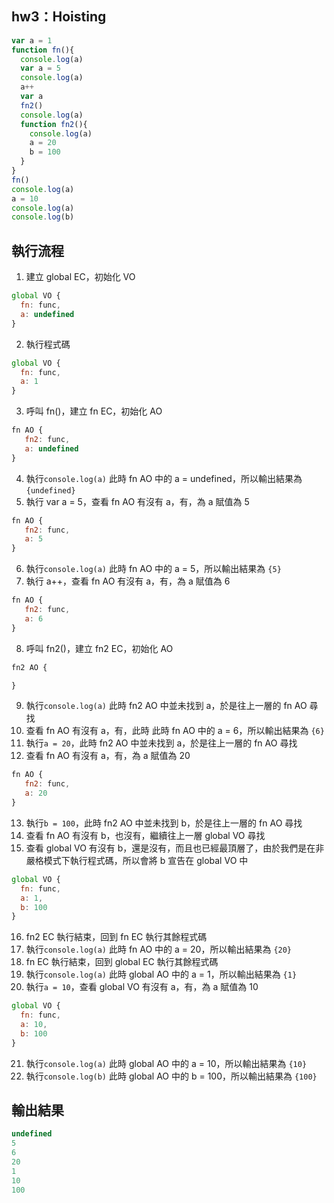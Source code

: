 ## hw3：Hoisting
```js
var a = 1
function fn(){
  console.log(a)
  var a = 5
  console.log(a)
  a++
  var a
  fn2()
  console.log(a)
  function fn2(){
    console.log(a)
    a = 20
    b = 100
  }
}
fn()
console.log(a)
a = 10
console.log(a)
console.log(b)
```
## 執行流程
1. 建立 global EC，初始化 VO
```js
global VO {
  fn: func,
  a: undefined
}
```
2. 執行程式碼
```js
global VO {
  fn: func,
  a: 1
}
```
3. 呼叫 fn()，建立 fn EC，初始化 AO
```js
fn AO {
   fn2: func,
   a: undefined
}
```
4. 執行`console.log(a)` 此時 fn AO 中的 a = undefined，所以輸出結果為 `{undefined}`
5. 執行 var a = 5，查看 fn AO 有沒有 a，有，為 a 賦值為 5
```js
fn AO {
   fn2: func,
   a: 5
}
```
6. 執行`console.log(a)` 此時 fn AO 中的 a = 5，所以輸出結果為 `{5}`
7. 執行 a++，查看 fn AO 有沒有 a，有，為 a 賦值為 6
```js
fn AO {
   fn2: func,
   a: 6
}
```
8. 呼叫 fn2()，建立 fn2 EC，初始化 AO
```js
fn2 AO {

}
```
9. 執行`console.log(a)` 此時 fn2 AO 中並未找到 a，於是往上一層的 fn AO 尋找
10. 查看 fn AO 有沒有 a，有，此時 此時 fn AO 中的 a = 6，所以輸出結果為 `{6}`
11. 執行`a = 20`，此時 fn2 AO 中並未找到 a，於是往上一層的 fn AO 尋找
12. 查看 fn AO 有沒有 a，有，為 a 賦值為 20
```js
fn AO {
   fn2: func,
   a: 20
}
```
13. 執行`b = 100`，此時 fn2 AO 中並未找到 b，於是往上一層的 fn AO 尋找
14. 查看 fn AO 有沒有 b，也沒有，繼續往上一層 global VO 尋找
15. 查看 global VO 有沒有 b，還是沒有，而且也已經最頂層了，由於我們是在非嚴格模式下執行程式碼，所以會將 b 宣告在 global VO 中
```js
global VO {
  fn: func,
  a: 1,
  b: 100
}
```
16. fn2 EC 執行結束，回到 fn EC 執行其餘程式碼
17. 執行`console.log(a)` 此時 fn AO 中的 a = 20，所以輸出結果為 `{20}`
18. fn EC 執行結束，回到 global EC 執行其餘程式碼
19. 執行`console.log(a)` 此時 global AO 中的 a = 1，所以輸出結果為 `{1}`
20. 執行`a = 10`，查看 global VO 有沒有 a，有，為 a 賦值為 10
```js
global VO {
  fn: func,
  a: 10,
  b: 100
}
```
21. 執行`console.log(a)` 此時 global AO 中的 a = 10，所以輸出結果為 `{10}`
22. 執行`console.log(b)` 此時 global AO 中的 b = 100，所以輸出結果為 `{100}`
 
## 輸出結果
```js
undefined
5
6
20
1
10
100
```
